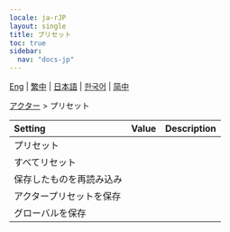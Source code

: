 ```yaml
---
locale: ja-rJP
layout: single
title: プリセット
toc: true
sidebar:
  nav: "docs-jp"
---
```

[Eng](/dancexr/menu/2025.4/actor/actor_presets) | [繁中](/tw/dancexr/menu/2025.4/actor/actor_presets) | [日本語](/jp/dancexr/menu/2025.4/actor/actor_presets) | [한국어](/kr/dancexr/menu/2025.4/actor/actor_presets) | [简中](/zh/dancexr/menu/2025.4/actor/actor_presets)

[アクター](../menu#アクター) > プリセット



| Setting | Value | Description |
| :--- | --- | :--- |
| プリセット || 
| すべてリセット || 
| 保存したものを再読み込み || 
| アクタープリセットを保存 || 
| グローバルを保存 || 
